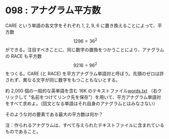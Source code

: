 # 098 : アナグラム平方数

CARE という単語の各文字をそれぞれ 1, 2, 9, 6 に置き換えることによって、平方数$$1296 = 36^2$$ができる。注目すべきことに、同じ数字の置換をつかうことにより、アナグラムの RACE も平方数 $$9216 = 96^2$$をつくる。CARE \(と RACE\) を平方アナグラム単語対と呼ぼう。先頭のゼロは許されず、異なる文字が同じ数字をもつこともないとする。

約 2,000 個の一般的な英単語を含む 16K のテキストファイル[words.txt](https://projecteuler.net/project/resources/p098_words.txt) （右クリックして "名前をつけてリンク先を保存"）を用いて、平方アナグラム単語対をすべて求めよ。（回文となる単語はそれ自身のアナグラムとはみなさない）

そのような対の要素である最大の平方数は何か？

注：作られるアナグラムは、すべて与えられたテキストファイルに含まれているものであること。

